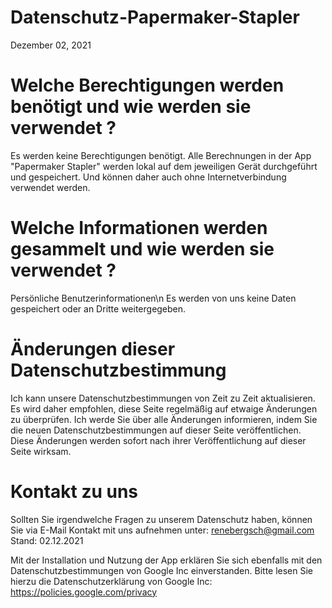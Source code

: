 # Datenschutz-Papermaker-Stapler
Dezember 02, 2021

# Welche Berechtigungen werden benötigt und wie werden sie verwendet ?
Es werden keine Berechtigungen benötigt. Alle Berechnungen in der App "Papermaker Stapler" werden lokal auf dem jeweiligen Gerät durchgeführt und gespeichert. Und können daher auch ohne Internetverbindung verwendet werden.

# Welche Informationen werden gesammelt und wie werden sie verwendet ?
Persönliche Benutzerinformationen\n
 Es werden von uns keine Daten gespeichert oder an Dritte weitergegeben.
 
 
# Änderungen dieser Datenschutzbestimmung
Ich kann unsere Datenschutzbestimmungen von Zeit zu Zeit aktualisieren. Es wird daher empfohlen, diese Seite regelmäßig auf etwaige Änderungen zu überprüfen. Ich werde Sie über alle Änderungen informieren, indem Sie die neuen Datenschutzbestimmungen auf dieser Seite veröffentlichen. Diese Änderungen werden sofort nach ihrer Veröffentlichung auf dieser Seite wirksam.


# Kontakt zu uns
Sollten Sie irgendwelche Fragen zu unserem Datenschutz haben, können Sie via E-Mail Kontakt mit uns aufnehmen unter: renebergsch@gmail.com
Stand: 02.12.2021


Mit der Installation und Nutzung der App erklären Sie sich ebenfalls mit den Datenschutzbestimmungen von Google Inc einverstanden. Bitte lesen Sie hierzu die Datenschutzerklärung von Google Inc: https://policies.google.com/privacy
